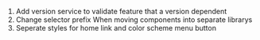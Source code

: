 1. Add version service to validate feature that a version dependent
2. Change selector prefix When moving components into separate librarys
3. Seperate styles for home link and color scheme menu button
